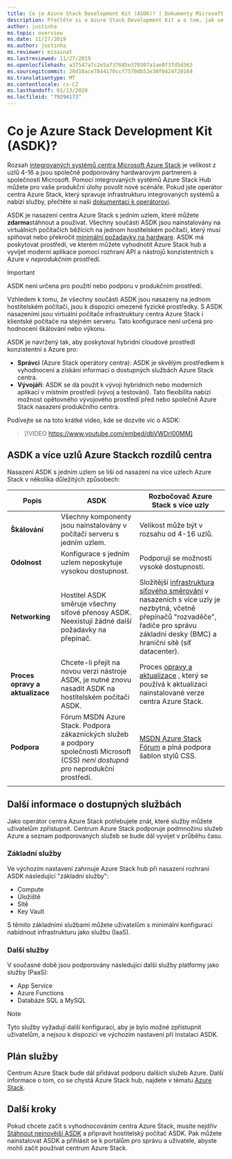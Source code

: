 ```yaml
---
title: Co je Azure Stack Development Kit (ASDK)? | Dokumenty Microsoft
description: Přečtěte si o Azure Stack Development Kit a o tom, jak se používá k vyhodnocení centra Azure Stack.
author: justinha
ms.topic: overview
ms.date: 11/27/2019
ms.author: justinha
ms.reviewer: misainat
ms.lastreviewed: 11/27/2019
ms.openlocfilehash: a37547a7c2e5a737685e370307a1ae8f37d5d363
ms.sourcegitcommit: 20d10ace7844170ccf7570db52e30f0424f20164
ms.translationtype: MT
ms.contentlocale: cs-CZ
ms.lasthandoff: 03/13/2020
ms.locfileid: "79294173"
---
```

# <a name="what-is-the-azure-stack-development-kit-asdk"></a>Co je Azure Stack Development Kit (ASDK)?
Rozsah [integrovaných systémů centra Microsoft Azure Stack](../operator/azure-stack-overview.md) je velikost z uzlů 4-16 a jsou společně podporovány hardwarovým partnerem a společností Microsoft. Pomocí integrovaných systémů Azure Stack Hub můžete pro vaše produkční úlohy povolit nové scénáře. Pokud jste operátor centra Azure Stack, který spravuje infrastrukturu integrovaných systémů a nabízí služby, přečtěte si naši [dokumentaci k operátorovi](/azure-stack/operator).

ASDK je nasazení centra Azure Stack s jedním uzlem, které můžete **zdarma**stáhnout a používat. Všechny součásti ASDK jsou nainstalovány na virtuálních počítačích běžících na jednom hostitelském počítači, který musí splňovat nebo překročit [minimální požadavky na hardware](asdk-deploy-considerations.md#hardware). ASDK má poskytovat prostředí, ve kterém můžete vyhodnotit Azure Stack hub a vyvíjet moderní aplikace pomocí rozhraní API a nástrojů konzistentních s Azure v *neprodukčním* prostředí. 

> [!IMPORTANT]
> ASDK není určena pro použití nebo podporu v produkčním prostředí.

Vzhledem k tomu, že všechny součásti ASDK jsou nasazeny na jednom hostitelském počítači, jsou k dispozici omezené fyzické prostředky. S ASDK nasazeními jsou virtuální počítače infrastruktury centra Azure Stack i klientské počítače na stejném serveru. Tato konfigurace není určená pro hodnocení škálování nebo výkonu.

ASDK je navržený tak, aby poskytoval hybridní cloudové prostředí konzistentní s Azure pro:
- **Správci** (Azure Stack operátory centra): ASDK je skvělým prostředkem k vyhodnocení a získání informací o dostupných službách Azure Stack centra.
- **Vývojáři**: ASDK se dá použít k vývoji hybridních nebo moderních aplikací v místním prostředí (vývoj a testování). Tato flexibilita nabízí možnost opětovného vývojového prostředí před nebo společně Azure Stack nasazení produkčního centra.

Podívejte se na toto krátké video, kde se dozvíte víc o ASDK:

> [!VIDEO https://www.youtube.com/embed/dbVWDrl00MM]


## <a name="asdk-and-multi-node-azure-stack-hub-differences"></a>ASDK a více uzlů Azure Stackch rozdílů centra
Nasazení ASDK s jedním uzlem se liší od nasazení na více uzlech Azure Stack v několika důležitých způsobech:

|Popis|ASDK|Rozbočovač Azure Stack s více uzly|
|-----|-----|-----|
|**Škálování**|Všechny komponenty jsou nainstalovány v počítači serveru s jedním uzlem.|Velikost může být v rozsahu od 4-16 uzlů.|
|**Odolnost**|Konfigurace s jedním uzlem neposkytuje vysokou dostupnost.|Podporují se možnosti vysoké dostupnosti.|
|**Networking**|Hostitel ASDK směruje všechny síťové přenosy ASDK. Neexistují žádné další požadavky na přepínač.|Složitější [infrastruktura síťového směrování](../operator/azure-stack-network.md#network-infrastructure) v nasazeních s více uzly je nezbytná, včetně přepínačů "rozvaděče", řadiče pro správu základní desky (BMC) a hraniční sítě (síť datacenter).|
|**Proces opravy a aktualizace**|Chcete-li přejít na novou verzi nástroje ASDK, je nutné znovu nasadit ASDK na hostitelském počítači ASDK.|Proces [opravy a aktualizace](../operator/azure-stack-updates.md) , který se používá k aktualizaci nainstalované verze centra Azure Stack.|
|**Podpora**|Fórum MSDN Azure Stack. Podpora zákaznických služeb a podpory společnosti Microsoft (CSS) *není dostupná pro* neprodukční prostředí.|[MSDN Azure Stack Fórum](https://social.msdn.microsoft.com/Forums/en-US/home?forum=AzureStack) a plná podpora šablon stylů CSS.|
| | |

## <a name="learn-about-available-services"></a>Další informace o dostupných službách
Jako operátor centra Azure Stack potřebujete znát, které služby můžete uživatelům zpřístupnit. Centrum Azure Stack podporuje podmnožinu služeb Azure a seznam podporovaných služeb se bude dál vyvíjet v průběhu času.

### <a name="foundational-services"></a>Základní služby
Ve výchozím nastavení zahrnuje Azure Stack hub při nasazení rozhraní ASDK následující "základní služby":
- Compute
- Úložiště
- Sítě
- Key Vault

S těmito základními službami můžete uživatelům s minimální konfigurací nabídnout infrastrukturu jako službu (IaaS).

### <a name="additional-services"></a>Další služby
V současné době jsou podporovány následující další služby platformy jako služby (PaaS):
- App Service
- Azure Functions
- Databáze SQL a MySQL

> [!NOTE]
> Tyto služby vyžadují další konfiguraci, aby je bylo možné zpřístupnit uživatelům, a nejsou k dispozici ve výchozím nastavení při instalaci ASDK.

## <a name="service-roadmap"></a>Plán služby
Centrum Azure Stack bude dál přidávat podporu dalších služeb Azure. Další informace o tom, co se chystá Azure Stack hub, najdete v tématu [Azure Stack](https://azure.microsoft.com/roadmap/?tag=azure-stack). 


## <a name="next-steps"></a>Další kroky
Pokud chcete začít s vyhodnocováním centra Azure Stack, musíte nejdřív [Stáhnout nejnovější ASDK](asdk-download.md) a připravit hostitelský počítač ASDK. Pak můžete nainstalovat ASDK a přihlásit se k portálům pro správu a uživatele, abyste mohli začít používat centrum Azure Stack.